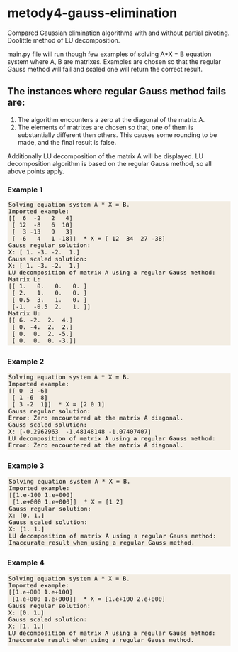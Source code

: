 # metody4-gauss-elimination
Compared Gaussian elimination algorithms with and without partial pivoting. Doolittle method of LU decomposition.

main.py file will run though few examples of solving A*X = B equation system where A, B are matrixes. Examples are chosen so that the regular Gauss method will fail and scaled one will return the correct result.


## The instances where regular Gauss method fails are:
1. The algorithm encounters a zero at the diagonal of the matrix A.
2. The elements of matrixes are chosen so that, one of them is substantially different then others. This causes some rounding to be made, and the final result is false.

Additionally LU decomposition of the matrix A will be displayed. 
LU decomposition algorithm is based on the regular Gauss method, so all above points apply.

### Example 1
![](images/example_1.png)

### Example 2
![](images/example_2.png)

### Example 3
![](images/example_3.png)

### Example 4
![](images/example_4.png)
